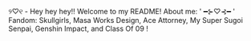 ୨♡୧ -  Hey hey hey!! Welcome to my README!
About me:
' ━⊱♡⊰━ ' Fandom: Skullgirls, Masa Works Design, Ace Attorney, My Super Sugoi Senpai, Genshin Impact, and Class Of 09 !

<!---
G4NG-4TT4CK/G4NG-4TT4CK is a ✨ special ✨ repository because its `README.md` (this file) appears on your GitHub profile.
You can click the Preview link to take a look at your changes.
--->
